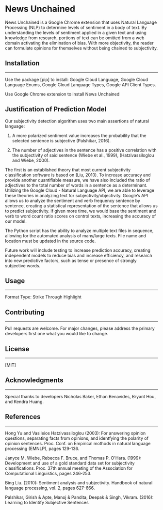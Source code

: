 # News Unchained

News Unchained is a Google Chrome extension that uses Natural Language Processing (NLP) to determine levels of sentiment in a body of text. By understanding the levels of sentiment applied in a given text and using knowledge from research, portions of text can be omitted from a web domain activating the elimination of bias. With more objectivity, the reader can formulate opinions for themselves without being chained to subjectivity.

## Installation
---
Use the package [pip] to install: Google Cloud Language,
                                  Google Cloud Language Enums,
                                  Google Cloud Language Types,
                                  Google API Client Types.
                                  
Use Google Chrome extension to install News Unchained

## Justification of Prediction Model
Our subjectivity detection algorithm uses two main assertions of natural language: 

  1. A more polarized sentiment value increases the probability that the selected sentence is subjective (Palshikar, 2016). 

  2. The number of adjectives in the sentence has a positive correlation with the subjectivity of said sentence (Wiebe et al., 1999), (Hatzivassiloglou and Wiebe, 2000).

The first is an established theory that most current subjectivity classification software is based on (Liu, 2010). To increase accuracy and provide another quantifiable measure, we have also included the ratio of adjectives to the total number of words in a sentence as a determinant. Utilizing the Google Cloud - Natural Language API, we are able to leverage these theories in analyzing text for subjectivity/objectivity. Google’s API allows us to analyze the sentiment and verb frequency sentence by sentence, creating a statistical representation of the sentence that allows us to predict subjectivity. If given more time, we would base the sentiment and verb to word count ratio scores on control texts, increasing the accuracy of our model.

The Python script has the ability to analyze multiple text files in sequence, allowing for the automated analysis of many/large texts. File name and location must be updated in the source code. 

Future work will include testing to increase prediction accuracy, creating independent models to reduce bias and increase efficiency, and research into new predictive factors, such as tense or presence of strongly subjective words. 


## Usage
---
Format Type: Strike Through
             Highlight
             
## Contributing
---
Pull requests are welcome. For major changes, please address the primary developers first one what you would like to change.

## License
---
[MIT]

## Acknowledgments
---
Special thanks to developers Nicholas Baker, Ethan Benavides, Bryant Hou, and Kendra Huang.

## References
---
Hong Yu and Vasileios Hatzivassiloglou (2003):
  For answering opinion questions, separating facts from opinions, and identfying the polarity of opinion sentences.
  Proc. Conf. on Empirical mothods in natural language processing (EMNLP), pages 129-136.

Janyce M. Wiebe, Rebecca F. Bruce, and Thomas P. O'Hara. (1999):
  Development and use of a gold standard data set for subjectivity classifications.
  Proc. 37th annual meeting of the Association for Computational Linguistics, pages 246-253.
  
Bing Liu. (2010):
  Sentiment analysis and subjectivity.
  Handbook of natural language processing, vol. 2, pages 627-666.
  
Palshikar, Girish & Apte, Manoj & Pandita, Deepak & Singh, Vikram. (2016):
  Learning to Identify Subjective Sentences
